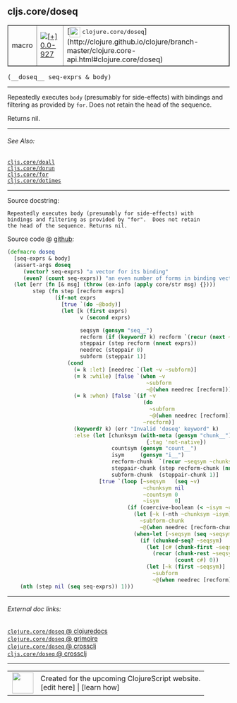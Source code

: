 ## cljs.core/doseq



 <table border="1">
<tr>
<td>macro</td>
<td><a href="https://github.com/cljsinfo/cljs-api-docs/tree/0.0-927"><img valign="middle" alt="[+] 0.0-927" title="Added in 0.0-927" src="https://img.shields.io/badge/+-0.0--927-lightgrey.svg"></a> </td>
<td>
[<img height="24px" valign="middle" src="http://i.imgur.com/1GjPKvB.png"> <samp>clojure.core/doseq</samp>](http://clojure.github.io/clojure/branch-master/clojure.core-api.html#clojure.core/doseq)
</td>
</tr>
</table>


 <samp>
(__doseq__ seq-exprs & body)<br>
</samp>

---

Repeatedly executes `body` (presumably for side-effects) with bindings and
filtering as provided by `for`. Does not retain the head of the sequence.

Returns nil.

---


###### See Also:

[`cljs.core/doall`](cljs.core_doall.md)<br>
[`cljs.core/dorun`](cljs.core_dorun.md)<br>
[`cljs.core/for`](cljs.core_for.md)<br>
[`cljs.core/dotimes`](cljs.core_dotimes.md)<br>

---


Source docstring:

```
Repeatedly executes body (presumably for side-effects) with
bindings and filtering as provided by "for".  Does not retain
the head of the sequence. Returns nil.
```


Source code @ [github](https://github.com/clojure/clojurescript/blob/r1835/src/clj/cljs/core.clj#L1110-L1164):

```clj
(defmacro doseq
  [seq-exprs & body]
  (assert-args doseq
     (vector? seq-exprs) "a vector for its binding"
     (even? (count seq-exprs)) "an even number of forms in binding vector")
  (let [err (fn [& msg] (throw (ex-info (apply core/str msg) {})))
        step (fn step [recform exprs]
               (if-not exprs
                 [true `(do ~@body)]
                 (let [k (first exprs)
                       v (second exprs)

                       seqsym (gensym "seq__")
                       recform (if (keyword? k) recform `(recur (next ~seqsym) nil 0 0))
                       steppair (step recform (nnext exprs))
                       needrec (steppair 0)
                       subform (steppair 1)]
                   (cond
                     (= k :let) [needrec `(let ~v ~subform)]
                     (= k :while) [false `(when ~v
                                            ~subform
                                            ~@(when needrec [recform]))]
                     (= k :when) [false `(if ~v
                                           (do
                                             ~subform
                                             ~@(when needrec [recform]))
                                           ~recform)]
                     (keyword? k) (err "Invalid 'doseq' keyword" k)
                     :else (let [chunksym (with-meta (gensym "chunk__")
                                            {:tag 'not-native})
                                 countsym (gensym "count__")
                                 isym     (gensym "i__")
                                 recform-chunk  `(recur ~seqsym ~chunksym ~countsym (unchecked-inc ~isym))
                                 steppair-chunk (step recform-chunk (nnext exprs))
                                 subform-chunk  (steppair-chunk 1)]
                             [true `(loop [~seqsym   (seq ~v)
                                           ~chunksym nil
                                           ~countsym 0
                                           ~isym     0]
                                      (if (coercive-boolean (< ~isym ~countsym))
                                        (let [~k (-nth ~chunksym ~isym)]
                                          ~subform-chunk
                                          ~@(when needrec [recform-chunk]))
                                        (when-let [~seqsym (seq ~seqsym)]
                                          (if (chunked-seq? ~seqsym)
                                            (let [c# (chunk-first ~seqsym)]
                                              (recur (chunk-rest ~seqsym) c#
                                                     (count c#) 0))
                                            (let [~k (first ~seqsym)]
                                              ~subform
                                              ~@(when needrec [recform]))))))])))))]
    (nth (step nil (seq seq-exprs)) 1)))
```

<!--
Repo - tag - source tree - lines:

 <pre>
clojurescript @ r1835
└── src
    └── clj
        └── cljs
            └── <ins>[core.clj:1110-1164](https://github.com/clojure/clojurescript/blob/r1835/src/clj/cljs/core.clj#L1110-L1164)</ins>
</pre>

-->

---



###### External doc links:

[`clojure.core/doseq` @ clojuredocs](http://clojuredocs.org/clojure.core/doseq)<br>
[`clojure.core/doseq` @ grimoire](http://conj.io/store/v1/org.clojure/clojure/1.7.0-beta3/clj/clojure.core/doseq/)<br>
[`clojure.core/doseq` @ crossclj](http://crossclj.info/fun/clojure.core/doseq.html)<br>
[`cljs.core/doseq` @ crossclj](http://crossclj.info/fun/cljs.core/doseq.html)<br>

---

 <table>
<tr><td>
<img valign="middle" align="right" width="48px" src="http://i.imgur.com/Hi20huC.png">
</td><td>
Created for the upcoming ClojureScript website.<br>
[edit here] | [learn how]
</td></tr></table>

[edit here]:https://github.com/cljsinfo/cljs-api-docs/blob/master/cljsdoc/cljs.core_doseq.cljsdoc
[learn how]:https://github.com/cljsinfo/cljs-api-docs/wiki/cljsdoc-files

<!--

This information was too distracting to show to readers, but I'll leave it
commented here since it is helpful to:

- pretty-print the data used to generate this document
- and show how to retrieve that data



The API data for this symbol:

```clj
{:description "Repeatedly executes `body` (presumably for side-effects) with bindings and\nfiltering as provided by `for`. Does not retain the head of the sequence.\n\nReturns nil.",
 :ns "cljs.core",
 :name "doseq",
 :signature ["[seq-exprs & body]"],
 :history [["+" "0.0-927"]],
 :type "macro",
 :related ["cljs.core/doall"
           "cljs.core/dorun"
           "cljs.core/for"
           "cljs.core/dotimes"],
 :full-name-encode "cljs.core_doseq",
 :source {:code "(defmacro doseq\n  [seq-exprs & body]\n  (assert-args doseq\n     (vector? seq-exprs) \"a vector for its binding\"\n     (even? (count seq-exprs)) \"an even number of forms in binding vector\")\n  (let [err (fn [& msg] (throw (ex-info (apply core/str msg) {})))\n        step (fn step [recform exprs]\n               (if-not exprs\n                 [true `(do ~@body)]\n                 (let [k (first exprs)\n                       v (second exprs)\n\n                       seqsym (gensym \"seq__\")\n                       recform (if (keyword? k) recform `(recur (next ~seqsym) nil 0 0))\n                       steppair (step recform (nnext exprs))\n                       needrec (steppair 0)\n                       subform (steppair 1)]\n                   (cond\n                     (= k :let) [needrec `(let ~v ~subform)]\n                     (= k :while) [false `(when ~v\n                                            ~subform\n                                            ~@(when needrec [recform]))]\n                     (= k :when) [false `(if ~v\n                                           (do\n                                             ~subform\n                                             ~@(when needrec [recform]))\n                                           ~recform)]\n                     (keyword? k) (err \"Invalid 'doseq' keyword\" k)\n                     :else (let [chunksym (with-meta (gensym \"chunk__\")\n                                            {:tag 'not-native})\n                                 countsym (gensym \"count__\")\n                                 isym     (gensym \"i__\")\n                                 recform-chunk  `(recur ~seqsym ~chunksym ~countsym (unchecked-inc ~isym))\n                                 steppair-chunk (step recform-chunk (nnext exprs))\n                                 subform-chunk  (steppair-chunk 1)]\n                             [true `(loop [~seqsym   (seq ~v)\n                                           ~chunksym nil\n                                           ~countsym 0\n                                           ~isym     0]\n                                      (if (coercive-boolean (< ~isym ~countsym))\n                                        (let [~k (-nth ~chunksym ~isym)]\n                                          ~subform-chunk\n                                          ~@(when needrec [recform-chunk]))\n                                        (when-let [~seqsym (seq ~seqsym)]\n                                          (if (chunked-seq? ~seqsym)\n                                            (let [c# (chunk-first ~seqsym)]\n                                              (recur (chunk-rest ~seqsym) c#\n                                                     (count c#) 0))\n                                            (let [~k (first ~seqsym)]\n                                              ~subform\n                                              ~@(when needrec [recform]))))))])))))]\n    (nth (step nil (seq seq-exprs)) 1)))",
          :title "Source code",
          :repo "clojurescript",
          :tag "r1835",
          :filename "src/clj/cljs/core.clj",
          :lines [1110 1164]},
 :full-name "cljs.core/doseq",
 :clj-symbol "clojure.core/doseq",
 :docstring "Repeatedly executes body (presumably for side-effects) with\nbindings and filtering as provided by \"for\".  Does not retain\nthe head of the sequence. Returns nil."}

```

Retrieve the API data for this symbol:

```clj
;; from Clojure REPL
(require '[clojure.edn :as edn])
(-> (slurp "https://raw.githubusercontent.com/cljsinfo/cljs-api-docs/catalog/cljs-api.edn")
    (edn/read-string)
    (get-in [:symbols "cljs.core/doseq"]))
```

-->
